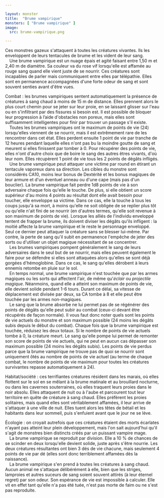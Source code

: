 ```yaml
---

layout: monster
title:  "Brume vampirique"
monsters: [ "Brume vampirique" ]
image: 
  src: brume-vampirique.png

---
```


Ces monstres gazeux s'attaquent à toutes les créatures vivantes. Ils les enveloppent de leurs tentacules de brume et les vident de leur sang.  
&emsp;Une brume vampirique est un nuage épais et agité faisant entre 1,50 m et 2,40 m de diamètre. Sa couleur va du rose vif lorsqu'elle est affamée au rouge sang quand elle vient juste de se nourrir. Ces créatures sont incapables de parler mais communiquent entre elles par télépathie. Elles sont en permanence accompagnées d'une forte odeur de sang et sont souvent senties avant d'être vues.

<span class="heading">Combat :</span> les brumes vampiriques sentent automatiquement la présence de créatures à sang chaud à moins de 15 m de distance. Elles prennent alors le plus court chemin pour se jeter sur leur proie, en se laissant glisser sur l'eau ou en s'infiltrant par des fissures si besoin est. Il est possible de bloquer leur progression à l’aide d'obstacles non poreux, mais elles sont suffisamment intelligentes pour finir par trouver un passage s'il existe.  
&emsp;Toutes les brumes vampiriques ont le maximum de points de vie (24) lorsqu'elles viennent de se nourrir, mais il est extrêmement rare de les rencontrer dans cet état. Elles perdent ensuite 1 point de vie par tranche de 12 heures pendant laquelle elles n'ont pas bu la moindre goutte de sang et meurent si elles finissent par tomber à 0. Pour récupérer des points de vie, elles n'ont d'autre choix que de boire le sang des autres êtres vivants, d'où leur nom. Elles récupèrent 1 point de vie tous les 2 points de dégâts infligés.  
&emsp;Une brume vampirique peut attaquer une victime par round en étirant un tentacule vaporeux dans sa direction. Les cibles du monstre sont considérés CA10, moins leur bonus de Dextérité et les bonus magiques de leur armure et d'un éventuel anneau ou d'une cape (mais pas d'un bouclier). La brume vampirique fait perdre 1d8 points de vie à son adversaire chaque fois qu'elle le touche. De plus, si elle obtient un score supérieur d'au moins 4 points au résultat dont elle avait besoin pour toucher, elle enveloppe sa victime. Dans ce cas, elle la touche à tous les coups jusqu'à sa mort, à moins qu'elle ne soit obligée de se replier plus tôt ou qu'elle n'ait fini de se nourrir (en d'autres termes, qu'elle soit revenue à son maximum de points de vie). Lorsque les alliés de l'individu enveloppé tentent de frapper la brume, ils doivent diviser les dégâts qu'ils infligent : la moitié affecte la brume vampirique et le reste le personnage enveloppé. Seul ce dernier peut attaquer la créature sans se blesser lui-même. Par contre, la perte de sang qu'il subit en permanence l'empêche de jeter des sorts ou d'utiliser un objet magique nécessitant de se concentrer.  
&emsp;Les brumes vampiriques pompent généralement le sang de leurs adversaires dans le seul but de se nourrir, mais elles peuvent également le faire pour se défendre si elles sont attaquées alors qu'elles se sont déjà gorgées d'hémoglobine. Dans ce cas, le sang qu'elles dérobent à leurs ennemis retombe en pluie sur le sol.  
&emsp;En temps normal, une brume vampirique n'est touchée que par les armes magiques ou les sorts qui affectent l'air, de même qu'_éclair_ ou _projectile magique_. Néanmoins, quand elle a atteint son maximum de points de vie, elle devient solide pendant 1-6 tours. Durant ce délai, sa vitesse de déplacement est divisée par deux, sa CA tombe à 8 et elle peut être touchée par les armes non-magiques.  
&emsp;Le sang que la brume absorbe ne lui permet pas de se régénérer des points de dégâts qu'elle peut subir au combat (ceux-ci devant être récupérés de façon normale). Il vous faut donc noter quels sont les points de vie actuels du monstre et son maximum possible (24 moins les dégâts subis depuis le début du combat). Chaque fois que la brume vampirique est touchée, réduisez les deux totaux. Si le nombre de points de vie actuels tombe à 0, la créature meurt. Le sang qu'elle pompe lui permet de remonter son score de points de vie actuels, qui ne peut en aucun cas dépasser son maximum possible (24 moins les dégâts subis). Les points de vie perdus parce que la brume vampirique ne trouve pas de quoi se nourrir sont uniquement ôtés au nombre de points de vie actuel (au terme de chaque combat, le nombre de points de vie maximum pour toutes les créatures survivantes repasse automatiquement à 24).

<span class="heading">Habitat/société :</span> ces terrifiantes créatures résident dans les marais, où elles flottent sur le sol en se mêlant à la brume matinale et au brouillard nocturne, ou dans les cavernes souterraines, où elles traquent leurs proies dans le noir absolu. Elles attaquent de nuit ou à l'aube et parcourent tout leur territoire en quête de créature à sang chaud. Elles préfèrent les proies solitaires, mais quand elles sont véritablement affamées, il leur arrive de s'attaquer à une ville de nuit. Elles tuent alors les têtes de bétail et les habitants dans leur sommeil, puis s'enfuient avant que le jour ne se lève.

<span class="heading">Écologie :</span> on croyait autrefois que ces créatures étaient des morts écarlates n'ayant pas atteint leur plein développement, mais l'on sait aujourd'hui qu'il s'agit de monstres bien distincts créés par un puissant vampire mage.  
&emsp;La brume vampirique se reproduit par division. Elle a 10 % de chances de se scinder en deux lorsqu'elle devient solide, juste après s'être nourrie. Les deux créatures résultantes ont bien 3 dés de vie chacune, mais seulement 4 points de vie par dé (elles sont donc terriblement affamées dès la naissance).  
&emsp;La brume vampirique s'en prend à toutes les créatures à sang chaud. Aucun animal ne s'attaque délibérément à elle, bien que les striges, lamproies et autres suceurs de sang soient souvent attirés (à leur éternel regret) par son odeur. Son espérance de vie est impossible à calculer. Elle vit en effet tant qu'elle n'a pas été tuée, n'est pas morte de faim ou ne s'est pas reproduite.